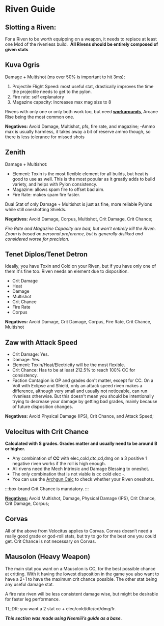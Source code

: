 # **Riven Guide**

## **Slotting a Riven:**

For a Riven to be worth equipping on a weapon, it needs to replace at least one Mod of the rivenless build. 
**All Rivens should be entirely composed of given stats**

## **Kuva Ogris**

Damage + Multishot (ms over 50% is important to hit 3ms):

1. Projectile Flight Speed: most useful stat, drastically improves the time the projectile needs to get to the pylon.
2. Fire rate: self explanatory
3. Magazine capacity: Increases max mag size to 8

Rivens with only one or only both work too, but need [__workarounds__](/advanced/speedrun-strats.html#builds), Arcane Rise being the most common one.

**Negatives:**
Avoid Damage, Multishot, pfs, fire rate, and magazine; -Ammo max is usually harmless, it takes away a bit of reserve ammo though, so there is less tolerance for missed shots

## **Zenith**

Damage + Multishot:

- Element: Toxin is the most flexible element for all builds, but heat is good to use as well. This is the most popular as it greatly adds to build variety, and helps with Pylon consistency.
- Magazine: allows spam fire to offset bad aim.
- Fire Rate: makes spam fire faster.

Dual Stat of only Damage + Multishot is just as fine, more reliable Pylons while still oneshotting Shields.

**Negatives:**
Avoid Damage, Corpus, Multishot, Crit Damage, Crit Chance;

*Fire Rate and Magazine Capacity are bad, but won't entirely kill the Riven. Zoom is based on personal preference, but is generally disliked and considered worse for precision.*

## **Tenet Diplos/Tenet Detron**

Ideally, you have Toxin and Cold on your Riven, but if you have only one of them it's fine too. Riven needs an element due to disposition.

- Crit Damage
- Heat
- Damage
- Multishot
- Crit Chance
- Fire Rate
- Corpus

**Negatives:**
Avoid Damage, Crit Damage, Corpus, Fire Rate, Crit Chance, Multishot

## **Zaw with Attack Speed**

- Crit Damage: Yes.
- Damage: Yes.
- Element: Toxin/Heat/Electricity will be the most flexible.
- Crit Chance: Has to be at least 212.5% to reach 100% CC for consistency.
- Faction Contagion is OP and grades don't matter, except for CC. On a Volt with Eclipse and Shield, only an attack speed riven makes a difference, although very small and usually not noticeable, can run rivenless otherwise. But this doesn't mean you should be intentionally trying to decrease your damage by getting bad grades, mainly because of future disposition changes.

**Negatives:**
Avoid Physical Damage (IPS), Crit Chance, and Attack Speed;

## **Velocitus with Crit Chance**

**Calculated with S grades. Grades matter and usually need to be around B or higher.**

 - Any combination of **CC** with elec,cold,dtc,cd,dmg on a 3 positive 1 negative riven works if the roll is high enough.
 - All rivens need the Mech Intrinsic and Damage Blessing to oneshot.
 - The only combination that is not viable is cc cold elec -.
 - You can use the [Archgun Calc](https://calc.profit-taker.com) to check whether your Riven oneshots.

:::box-brand
Crit Chance is mandatory.
:::

<u>**Negatives:**</u>
Avoid Multishot, Damage, Physical Damage (IPS), Crit Chance, Crit Damage, Corpus;

## **Corvas**

All of the above from Velocitus applies to Corvas. Corvas doesn’t need a really good grade or god-roll stats, but try to go for the best one you could get. Crit Chance is not necessary on Corvas.

## **Mausolon (Heavy Weapon)**

The main stat you want on a Mausolon is CC, for the best possible chance at critting. With it having the lowest disposition in the game you also want to have a 2+1 to have the maximum crit chance possible. The other stat being any useful damage stat.

A fire rate riven will be less consistent damage wise, but might be desirable for faster leg performance.

TL;DR: you want a 2 stat cc + elec/cold/dtc/cd/dmg/fr.

***This section was made using Neemiii’s guide as a base.***